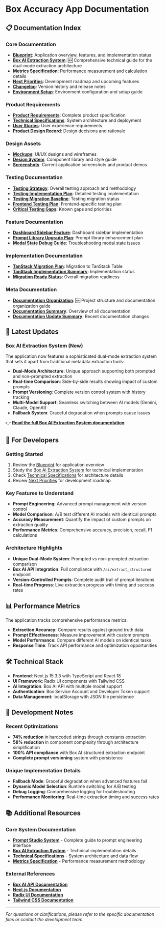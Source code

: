 # Box Accuracy App Documentation

## 📋 **Documentation Index**

### **Core Documentation**
- **[Blueprint](./blueprint.md)**: Application overview, features, and implementation status
- **[Box AI Extraction System](./box-ai-extraction-system.md)**: 🆕 Comprehensive technical guide for the dual-mode extraction architecture
- **[Metrics Specification](./metrics-specification.md)**: Performance measurement and calculation details
- **[Next Priorities](./NEXT_PRIORITIES.md)**: Development roadmap and upcoming features
- **[Changelog](./CHANGELOG.md)**: Version history and release notes
- **[Environment Setup](./ENVIRONMENT.md)**: Environment configuration and setup guide

### **Product Requirements**
- **[Product Requirements](./product-requirements/README.md)**: Complete product specification
- **[Technical Specifications](./product-requirements/technical-specs.md)**: System architecture and deployment
- **[User Stories](./product-requirements/user-stories.md)**: User experience requirements
- **[Product Design Record](./product-requirements/pdr.md)**: Design decisions and rationale

### **Design Assets**
- **[Mockups](./product-requirements/mockups/)**: UI/UX designs and wireframes
- **[Design System](./product-requirements/mockups/design-system/)**: Component library and style guide
- **[Screenshots](./screenshots/)**: Current application screenshots and product demos

### **Testing Documentation**
- **[Testing Strategy](./testing/TESTING_STRATEGY.md)**: Overall testing approach and methodology
- **[Testing Implementation Plan](./testing/TESTING_IMPLEMENTATION_PLAN.md)**: Detailed testing implementation
- **[Testing Migration Baseline](./testing/TESTING_MIGRATION_BASELINE.md)**: Testing migration status
- **[Frontend Testing Plan](./testing/FRONTEND_TESTING_PLAN.md)**: Frontend-specific testing plan
- **[Critical Testing Gaps](./testing/CRITICAL_TESTING_GAPS.md)**: Known gaps and priorities

### **Feature Documentation**
- **[Dashboard Sidebar Feature](./features/DASHBOARD_SIDEBAR_FEATURE.md)**: Dashboard sidebar implementation
- **[Prompt Library Upgrade Plan](./features/PROMPT_LIBRARY_UPGRADE_PLAN.md)**: Prompt library enhancement plan
- **[Modal State Debug Guide](./features/MODAL_STATE_DEBUG_GUIDE.md)**: Troubleshooting modal state issues

### **Implementation Documentation**
- **[TanStack Migration Plan](./implementation/TANSTACK_MIGRATION_PLAN.md)**: Migration to TanStack Table
- **[TanStack Implementation Summary](./implementation/TANSTACK_IMPLEMENTATION_SUMMARY.md)**: Implementation status
- **[Migration Ready Status](./implementation/MIGRATION_READY_STATUS.md)**: Overall migration readiness

### **Meta Documentation**
- **[Documentation Organization](./ORGANIZATION.md)**: 🆕 Project structure and documentation organization guide
- **[Documentation Summary](./meta/DOCUMENTATION_SUMMARY.md)**: Overview of all documentation
- **[Documentation Update Summary](./meta/DOCUMENTATION_UPDATE_SUMMARY.md)**: Recent documentation changes

## 🚀 **Latest Updates**

### **Box AI Extraction System (New)**
The application now features a sophisticated dual-mode extraction system that sets it apart from traditional metadata extraction tools:

- **Dual-Mode Architecture**: Unique approach supporting both prompted and non-prompted extraction
- **Real-time Comparison**: Side-by-side results showing impact of custom prompts
- **Prompt Versioning**: Complete version control system with history tracking
- **Multi-Model Support**: Seamless switching between AI models (Gemini, Claude, OpenAI)
- **Fallback System**: Graceful degradation when prompts cause issues

👉 **[Read the full Box AI Extraction System documentation](./box-ai-extraction-system.md)**

## 🎯 **For Developers**

### **Getting Started**
1. Review the [Blueprint](./blueprint.md) for application overview
2. Study the [Box AI Extraction System](./box-ai-extraction-system.md) for technical implementation
3. Check [Technical Specifications](./product-requirements/technical-specs.md) for architecture details
4. Review [Next Priorities](./NEXT_PRIORITIES.md) for development roadmap

### **Key Features to Understand**
- **Prompt Engineering**: Advanced prompt management with version control
- **Model Comparison**: A/B test different AI models with identical prompts
- **Accuracy Measurement**: Quantify the impact of custom prompts on extraction quality
- **Performance Metrics**: Comprehensive accuracy, precision, recall, F1 calculations

### **Architecture Highlights**
- **Unique Dual-Mode System**: Prompted vs non-prompted extraction comparison
- **Box AI API Integration**: Full compliance with `/ai/extract_structured` endpoint
- **Version-Controlled Prompts**: Complete audit trail of prompt iterations
- **Real-time Progress**: Live extraction progress with timing and success rates

## 📊 **Performance Metrics**

The application tracks comprehensive performance metrics:
- **Extraction Accuracy**: Compare results against ground truth data
- **Prompt Effectiveness**: Measure improvement with custom prompts
- **Model Performance**: Compare different AI models on identical tasks
- **Response Time**: Track API performance and optimization opportunities

## 🛠️ **Technical Stack**

- **Frontend**: Next.js 15.3.3 with TypeScript and React 18
- **UI Framework**: Radix UI components with Tailwind CSS
- **AI Integration**: Box AI API with multiple model support
- **Authentication**: Box Service Account and Developer Token support
- **Data Management**: localStorage with JSON file persistence

## 🔧 **Development Notes**

### **Recent Optimizations**
- **74% reduction** in hardcoded strings through constants extraction
- **58% reduction** in component complexity through architecture simplification
- **100% API compliance** with Box AI structured extraction endpoint
- **Complete prompt versioning** system with persistence

### **Unique Implementation Details**
- **Fallback Mode**: Graceful degradation when advanced features fail
- **Dynamic Model Selection**: Runtime switching for A/B testing
- **Debug Logging**: Comprehensive logging for troubleshooting
- **Performance Monitoring**: Real-time extraction timing and success rates

## 📚 **Additional Resources**

### **Core System Documentation**
- **[Prompt Studio System](./prompt-studio-system.md)** - Complete guide to prompt engineering interface
- **[Box AI Extraction System](./box-ai-extraction-system.md)** - Technical implementation details
- **[Technical Specifications](./technical-specs.md)** - System architecture and data flow
- **[Metrics Specification](./metrics-specification.md)** - Performance measurement methodology

### **External References**
- **[Box AI API Documentation](https://developer.box.com/reference/post-ai-extract-structured/)**
- **[Next.js Documentation](https://nextjs.org/docs)**
- **[Radix UI Documentation](https://www.radix-ui.com/docs)**
- **[Tailwind CSS Documentation](https://tailwindcss.com/docs)**

---

*For questions or clarifications, please refer to the specific documentation files or contact the development team.* 